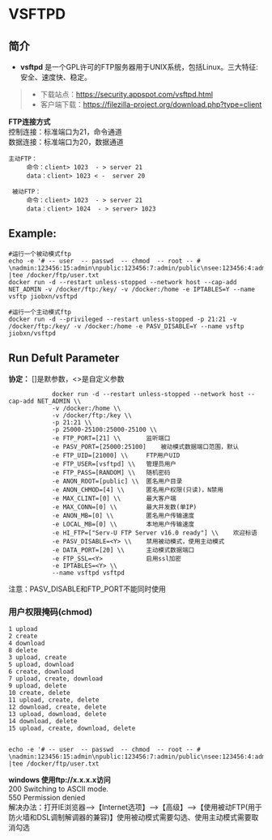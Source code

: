 VSFTPD
===
## 简介
* **vsftpd** 是一个GPL许可的FTP服务器用于UNIX系统，包括Linux。三大特征:安全、速度快、稳定。
> * 下载站点：https://security.appspot.com/vsftpd.html
> * 客户端下载：https://filezilla-project.org/download.php?type=client

**FTP连接方式**  
控制连接：标准端口为21，命令通道  
数据连接：标准端口为20，数据通道  

    主动FTP：
         命令：client> 1023  - > server 21  
         data：client> 1023 < -  server 20  

     被动FTP：  
         命令：client> 1023  - > server 21  
         data：client> 1024  - > server> 1023  


## Example:

    #运行一个被动模式ftp
    echo -e '# -- user  -- passwd  -- chmod  -- root -- # \nadmin:123456:15:admin\npublic:123456:7:admin/public\nsee:123456:4:admin' |tee /docker/ftp/user.txt
    docker run -d --restart unless-stopped --network host --cap-add NET_ADMIN -v /docker/ftp:/key/ -v /docker:/home -e IPTABLES=Y --name vsftp jiobxn/vsftpd
    
    #运行一个主动模式ftp
    docker run -d --privileged --restart unless-stopped -p 21:21 -v /docker/ftp:/key/ -v /docker:/home -e PASV_DISABLE=Y --name vsftp  jiobxn/vsftpd


## Run Defult Parameter
**协定：** []是默参数，<>是自定义参数

				docker run -d --restart unless-stopped --network host --cap-add NET_ADMIN \\
				-v /docker:/home \\
				-v /docker/ftp:/key \\
				-p 21:21 \\
				-p 25000-25100:25000-25100 \\
				-e FTP_PORT=[21] \\       监听端口
				-e PASV_PORT=[25000:25100]    被动模式数据端口范围，默认
				-e FTP_UID=[21000] \\     FTP用户UID
				-e FTP_USER=[vsftpd] \\   管理员用户
				-e FTP_PASS=[RANDOM] \\   随机密码
				-e ANON_ROOT=[public] \\  匿名用户目录
				-e ANON_CHMOD=[4] \\      匿名用户权限(只读)，N禁用
				-e MAX_CLINT=[0] \\       最大客户端
				-e MAX_CONN=[0] \\        最大并发数(单IP)
				-e ANON_MB=[0] \\         匿名用户传输速度
				-e LOCAL_MB=[0] \\        本地用户传输速度
				-e HI_FTP=["Serv-U FTP Server v16.0 ready"] \\    欢迎标语
				-e PASV_DISABLE=<Y> \\    禁用被动模式，使用主动模式
				-e DATA_PORT=[20] \\      主动模式数据端口
				-e FTP_SSL=<Y>            启用ssl加密
				-e IPTABLES=<Y> \\
				--name vsftpd vsftpd

注意：PASV_DISABLE和FTP_PORT不能同时使用

### 用户权限掩码(chmod)
  
	1 upload
	2 create
	4 download
	8 delete
	3 upload, create
	5 upload, download
	6 create, download
	7 upload, create, download
	9 upload, delete
	10 create, delete
	11 upload, create, delete
	12 download, create, delete
	13 upload, download, delete
	14 download, delete
	15 upload, create, download, delete


	echo -e '# -- user  -- passwd  -- chmod  -- root -- # \nadmin:123456:15:admin\npublic:123456:7:admin/public\nsee:123456:4:admin' |tee /docker/ftp/user.txt


**windows 使用ftp://x.x.x.x访问**  
200 Switching to ASCII mode.  
550 Permission denied  
解决办法：打开IE浏览器-->【Internet选项】-->【高级】-->【使用被动FTP(用于防火墙和DSL调制解调器的兼容)】使用被动模式需要勾选、使用主动模式需要取消勾选
